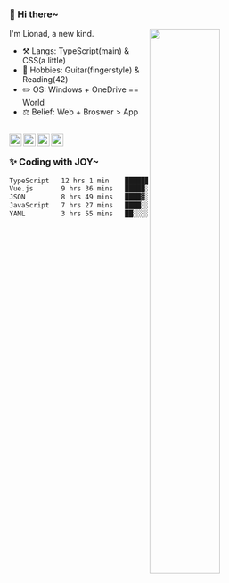 ### 👋 Hi there~

[<img align="right" width="50%" src="https://github-readme-stats.vercel.app/api?username=Lionad-Morotar&show_icons=true">](https://metrics.lecoq.io/Lionad-Morotar?template=classic)

I'm Lionad, a new kind.

- ⚒️ Langs: TypeScript(main) & CSS(a little)
- 🎨 Hobbies: Guitar(fingerstyle) & Reading(42)
- ✏️ OS: Windows + OneDrive == World
- ⚖️ Belief: Web + Broswer > App

<br />

<a href="https://www.lionad.art">
  <img align="left" alt="lionad-art" width="22px" src="https://cdn.jsdelivr.net/npm/simple-icons@3.1.0/icons/wordpress.svg" />
</a>
<a href="#1806234223">
  <img align="left" alt="1806234223" width="22px" src="https://cdn.jsdelivr.net/npm/simple-icons@3.1.0/icons/tencentqq.svg" />
</a>
<a href="https://www.zhihu.com/people/Lionad">
  <img align="left" alt="132yse" width="22px" src="https://cdn.jsdelivr.net/npm/simple-icons@3.1.0/icons/zhihu.svg" />
</a>
<a href="https://github.com/Lionad-Morotar">
  <img align="left" alt="yisar" width="22px" src="https://cdn.jsdelivr.net/npm/simple-icons@3.1.0/icons/github.svg" />
</a>

<br />

### ✨ Coding with JOY~

<!--START_SECTION:waka-->

```txt
TypeScript   12 hrs 1 min    ██████▒░░░░░░░░░░░░░░░░░░   24.92 %
Vue.js       9 hrs 36 mins   █████░░░░░░░░░░░░░░░░░░░░   19.90 %
JSON         8 hrs 49 mins   ████▓░░░░░░░░░░░░░░░░░░░░   18.28 %
JavaScript   7 hrs 27 mins   ████░░░░░░░░░░░░░░░░░░░░░   15.46 %
YAML         3 hrs 55 mins   ██░░░░░░░░░░░░░░░░░░░░░░░   08.12 %
```

<!--END_SECTION:waka-->

